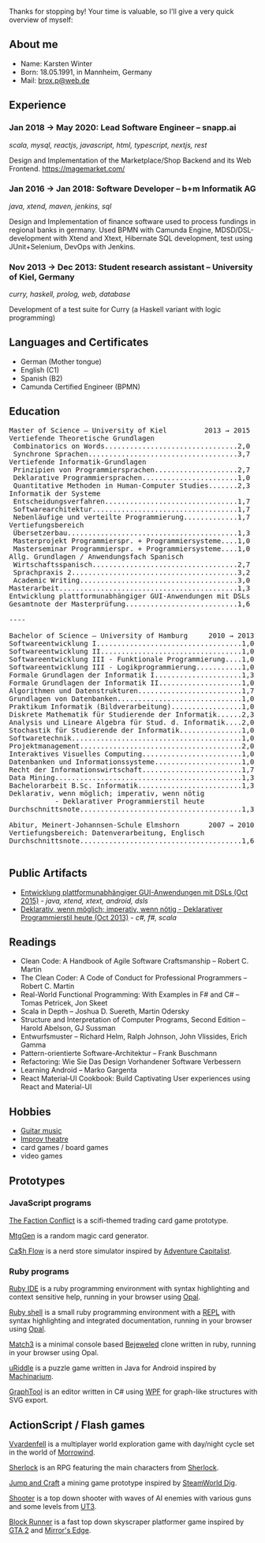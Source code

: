 
Thanks for stopping by! Your time is valuable, so I'll give a very quick overview of myself:

## About me

- Name: Karsten Winter
- Born:	18.05.1991, in Mannheim, Germany
- Mail:	[brox.p@web.de](mailto:brox.p@web.de)

## Experience

### Jan 2018 → May 2020: Lead Software Engineer – snapp.ai 		 		
*scala, mysql, reactjs, javascript, html, typescript, nextjs, rest*

Design and Implementation of the Marketplace/Shop Backend and its Web Frontend. https://magemarket.com/

### Jan 2016 → Jan 2018: Software Developer – b+m Informatik AG
*java, xtend, maven, jenkins, sql*

Design and Implementation of finance software used to process fundings in regional banks in germany. Used BPMN with Camunda Engine, MDSD/DSL-development with Xtend and Xtext, Hibernate SQL development, test using JUnit+Selenium, DevOps with Jenkins.

### Nov 2013 → Dec 2013: Student research assistant – University of Kiel, Germany
*curry, haskell, prolog, web, database*

Development of a test suite for Curry (a Haskell variant with logic programming)

## Languages and Certificates

- German (Mother tongue)
- English (C1)
- Spanish (B2)
- Camunda Certified Engineer (BPMN)

## Education

<pre>
Master of Science – University of Kiel         2013 → 2015
Vertiefende Theoretische Grundlagen
 Combinatorics on Words................................2,0
 Synchrone Sprachen....................................3,7
Vertiefende Informatik-Grundlagen
 Prinzipien von Programmiersprachen....................2,7
 Deklarative Programmiersprachen.......................1,0
 Quantitative Methoden in Human-Computer Studies.......2,3
Informatik der Systeme
 Entscheidungsverfahren................................1,7
 Softwarearchitektur...................................1,7
 Nebenläufige und verteilte Programmierung.............1,7
Vertiefungsbereich
 Übersetzerbau.........................................1,3
 Masterprojekt Programmierspr. + Programmiersysteme....1,0
 Masterseminar Programmierspr. + Programmiersysteme....1,0
Allg. Grundlagen / Anwendungsfach Spanisch
 Wirtschaftsspanisch...................................2,7
 Sprachpraxis 2........................................3,2
 Academic Writing......................................3,0
Masterarbeit...........................................1,3
Entwicklung plattformunabhängiger GUI-Anwendungen mit DSLs
Gesamtnote der Masterprüfung...........................1,6

----

Bachelor of Science – University of Hamburg     2010 → 2013
Softwareentwicklung I...................................1,0
Softwareentwicklung II..................................1,0
Softwareentwicklung III - Funktionale Programmierung....1,0
Softwareentwicklung III - Logikprogrammierung...........1,0
Formale Grundlagen der Informatik I.....................1,3
Formale Grundlagen der Informatik II....................1,0
Algorithmen und Datenstrukturen.........................1,7
Grundlagen von Datenbanken..............................1,0
Praktikum Informatik (Bildverarbeitung).................1,0
Diskrete Mathematik für Studierende der Informatik......2,3
Analysis und Lineare Algebra für Stud. d. Informatik....2,0
Stochastik für Studierende der Informatik...............1,0
Softwaretechnik.........................................1,0
Projektmanagement.......................................2,0
Interaktives Visuelles Computing........................1,0
Datenbanken und Informationssysteme.....................1,0
Recht der Informationswirtschaft........................1,7
Data Mining.............................................1,3
Bachelorarbeit B.Sc. Informatik.........................1,3
Deklarativ, wenn möglich; imperativ, wenn nötig
           - Deklarativer Programmierstil heute
Durchschnittsnote.......................................1,3

Abitur, Meinert-Johannsen-Schule Elmshorn       2007 → 2010
Vertiefungsbereich: Datenverarbeitung, Englisch
Durchschnittsnote.......................................1,6

</pre>

## Public Artifacts

- [Entwicklung plattformunabhängiger GUI-Anwendungen mit DSLs (Oct 2015)](https://www.informatik.uni-kiel.de/~mh/lehre/abschlussarbeiten/msc/pietrzyk.pdf) - *java, xtend, xtext, android, dsls*
- [Deklarativ, wenn möglich; imperativ, wenn nötig - Deklarativer Programmierstil heute (Oct 2013)](http://deklarativ.wordpress.com/) - *c#, f#, scala*

## Readings

- Clean Code: A Handbook of Agile Software Craftsmanship – Robert C. Martin
- The Clean Coder: A Code of Conduct for Professional Programmers – Robert C. Martin
- Real-World Functional Programming: With Examples in F# and C# – Tomas Petricek, Jon Skeet
- Scala in Depth – Joshua D. Suereth, Martin Odersky
- Structure and Interpretation of Computer Programs, Second Edition – Harold Abelson, GJ Sussman 
- Entwurfsmuster – Richard Helm, Ralph Johnson, John Vlissides, Erich Gamma
- Pattern-orientierte Software-Architektur – Frank Buschmann
- Refactoring: Wie Sie Das Design Vorhandener Software Verbessern 
- Learning Android – Marko Gargenta 
- React Material‑UI Cookbook: Build Captivating User experiences using React and Material-UI

## Hobbies

- [Guitar music](https://soundcloud.com/karstenwinter)
- [Improv theatre](https://facebook.com/eukalyptussalat)
- card games / board games
- video games

## Prototypes

### JavaScript programs

[The Faction Conflict](factions.md) is a scifi-themed trading card game prototype.

[MtgGen](mtggen.md) is a random magic card generator.

[Ca$h Flow](cf.md) is a nerd store simulator inspired by [Adventure Capitalist](https://en.wikipedia.org/wiki/Adventure_Capitalist).

### Ruby programs

[Ruby IDE](ruby-ide.md) is a ruby programming environment with syntax highlighting and context sensitive help, running in your browser using [Opal](http://opalrb.org).

[Ruby shell](ruby-shell.md) is a small ruby programming environment with a [REPL](https://en.wikipedia.org/wiki/REPL) with syntax highlighting and integrated documentation, running in your browser using [Opal](http://opalrb.org).

[Match3](ruby-match3.md) is a minimal console based [Bejeweled](https://en.wikipedia.org/wiki/Bejeweled) clone written in ruby, running in your browser using Opal.

<!--
### .NET programs

[Angry Nerd](angry-nerd.md) is a 2D platformer game written in C# using the Unity engine that features a generated levels and is cross-platform (Desktop, Browser, Mobile).

[Control Mindstorms](control-mindstorms.md) is an F# program that can read sensors of and send commands to the Mindstorms EV3.

[Flatmania](flatmania.md) is a 2D driving game written in C# using [XNA](https://en.wikipedia.org/wiki/Microsoft_XNA) that features a powerful physics engine and externally defined levels.

[Silver City](silver-city.md) is a small editor for [SimCity 2000](https://en.wikipedia.org/wiki/SimCity_2000) cities written in C# using Silverlight.
-->

[uRiddle](uriddle.md) is a puzzle game written in Java for Android inspired by [Machinarium](https://en.wikipedia.org/wiki/Machinarium).

[GraphTool](graphtool.md) is an editor written in C# using [WPF](https://en.wikipedia.org/wiki/Windows_Presentation_Foundation) for graph-like structures with SVG export.

<!--
## JVM programs

[Clean stacktrace](clean-stacktrace.md) is a small Xtend program that filters out irrelevant lines of a stacktrace that was previously loaded into the clipboard.

[Active annotations](active-annotations.md) can be used in Xtend for seamless metaprogramming. Check out that page for details and examples.

[Illium](illium.md) is a console-based text adventure tool written in Scala and set in the [Mass Effect](https://en.wikipedia.org/wiki/Mass_Effect) universe.

[MathEd](mathed.md) is a small tool written in Xtend using JavaFX that simplifies input of mathematical symbols.
-->

## ActionScript / Flash games

[Vvardenfell](vvardenfell.md) is a multiplayer world exploration game with day/night cycle set in the world of [Morrowind](https://en.wikipedia.org/wiki/The_Elder_Scrolls_III:_Morrowind).

[Sherlock](sherlock.md) is an RPG featuring the main characters from [Sherlock](https://en.wikipedia.org/wiki/Sherlock_(TV_series)).

[Jump and Craft](jump-and-craft.md) a mining game prototype inspired by [SteamWorld Dig](https://en.wikipedia.org/wiki/SteamWorld_Dig).

<!--
[Puzzle](flash-puzzle.md) is a simple puzzle game with drag and drop.
-->

[Shooter](flash-shooter.md) is a top down shooter with waves of AI enemies with various guns and some levels from [UT3](https://en.wikipedia.org/wiki/Unreal_Tournament_3).

[Block Runner](flash-block-runner.md) is a fast top down skyscraper platformer game inspired by [GTA 2](https://en.wikipedia.org/wiki/Grand_Theft_Auto_2) and [Mirror's Edge](https://en.wikipedia.org/wiki/Mirror’s_Edge).
<!--
[RGB clock](flash-clock.md): Can you read it? Can you explain it? Would you wear it?
-->
